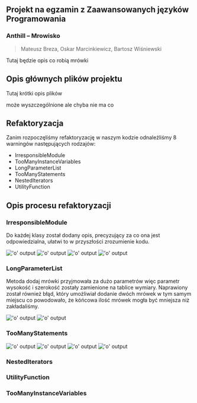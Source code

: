 
## Projekt na egzamin z Zaawansowanych języków Programowania
### Anthill – Mrowisko
> Mateusz Breza, Oskar Marcinkiewicz, Bartosz Wiśniewski

Tutaj będzie opis co robią mrówki 


## Opis głównych plików projektu

Tutaj krótki opis plików

może wyszczególnione ale chyba nie ma co


## Refaktoryzacja

Zanim rozpoczęliśmy refaktoryzację w naszym kodzie odnaleźliśmy 8 warningów następujących rodzajów:
- IrresponsibleModule
- TooManyInstanceVariables
- LongParameterList
- TooManyStatements
- NestedIterators
- UtilityFunction




## Opis procesu refaktoryzacji

### IrresponsibleModule

Do każdej klasy został dodany opis, precyzujący za co ona jest odpowiedzialna, ułatwi to w przyszłości zrozumienie kodu.

!['o' output](https://i.imgur.com/m1eYaEZ.png)
!['o' output](https://i.imgur.com/cQ0UTrD.png)
!['o' output](https://i.imgur.com/6bKRrl4.png)
!['o' output](https://i.imgur.com/qW5GEPh.png)

### LongParameterList

Metoda dodaj mrówki przyjmowała za dużo parametrów więc parametr wysokość i szerokość zostały zamienione na tablice wymiary.
Naprawiony został również błąd, który umożliwiał dodanie dwóch mrówek w tym samym miejscu co powodowało, że kóńcowa ilość mrówek mogła być mniejsza niż zakładaliśmy.

!['o' output](https://i.imgur.com/AtD5Jhg.png)
!['o' output](https://i.imgur.com/XBym7nV.png)


### TooManyStatements

!['o' output](https://i.imgur.com/aJO9x78.png)
!['o' output](https://i.imgur.com/yJvETmE.png)
!['o' output](https://i.imgur.com/N9u2YrS.png)
!['o' output](https://i.imgur.com/t3iF9Ao.png)


### NestedIterators

### UtilityFunction

### TooManyInstanceVariables
